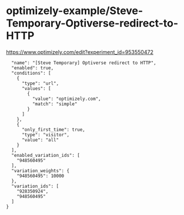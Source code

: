 optimizely-example/Steve-Temporary-Optiverse-redirect-to-HTTP
============================================================

https://www.optimizely.com/edit?experiment_id=953550472

```json{
  "name": "[Steve Temporary] Optiverse redirect to HTTP",
  "enabled": true,
  "conditions": [
    {
      "type": "url",
      "values": [
        {
          "value": "optimizely.com",
          "match": "simple"
        }
      ]
    },
    {
      "only_first_time": true,
      "type": "visitor",
      "value": "all"
    }
  ],
  "enabled_variation_ids": [
    "948560495"
  ],
  "variation_weights": {
    "948560495": 10000
  },
  "variation_ids": [
    "928350924",
    "948560495"
  ]
}
```